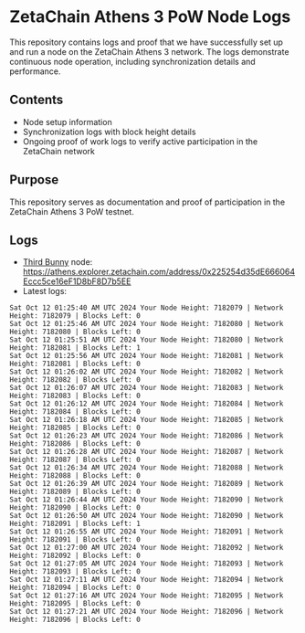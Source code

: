 # ZetaChain Athens 3 PoW Node Logs
This repository contains logs and proof that we have successfully set up and run a node on the ZetaChain Athens 3 network. The logs demonstrate continuous node operation, including synchronization details and performance.

## Contents
- Node setup information
- Synchronization logs with block height details
- Ongoing proof of work logs to verify active participation in the ZetaChain network

## Purpose
This repository serves as documentation and proof of participation in the ZetaChain Athens 3 PoW testnet.

## Logs

- [Third Bunny](https://thirdbunny.xyz/) node: https://athens.explorer.zetachain.com/address/0x225254d35dE666064Eccc5ce16eF1D8bF8D7b5EE
- Latest logs:
```
Sat Oct 12 01:25:40 AM UTC 2024 Your Node Height: 7182079 | Network Height: 7182079 | Blocks Left: 0
Sat Oct 12 01:25:46 AM UTC 2024 Your Node Height: 7182080 | Network Height: 7182080 | Blocks Left: 0
Sat Oct 12 01:25:51 AM UTC 2024 Your Node Height: 7182080 | Network Height: 7182081 | Blocks Left: 1
Sat Oct 12 01:25:56 AM UTC 2024 Your Node Height: 7182081 | Network Height: 7182081 | Blocks Left: 0
Sat Oct 12 01:26:02 AM UTC 2024 Your Node Height: 7182082 | Network Height: 7182082 | Blocks Left: 0
Sat Oct 12 01:26:07 AM UTC 2024 Your Node Height: 7182083 | Network Height: 7182083 | Blocks Left: 0
Sat Oct 12 01:26:12 AM UTC 2024 Your Node Height: 7182084 | Network Height: 7182084 | Blocks Left: 0
Sat Oct 12 01:26:18 AM UTC 2024 Your Node Height: 7182085 | Network Height: 7182085 | Blocks Left: 0
Sat Oct 12 01:26:23 AM UTC 2024 Your Node Height: 7182086 | Network Height: 7182086 | Blocks Left: 0
Sat Oct 12 01:26:28 AM UTC 2024 Your Node Height: 7182087 | Network Height: 7182087 | Blocks Left: 0
Sat Oct 12 01:26:34 AM UTC 2024 Your Node Height: 7182088 | Network Height: 7182088 | Blocks Left: 0
Sat Oct 12 01:26:39 AM UTC 2024 Your Node Height: 7182089 | Network Height: 7182089 | Blocks Left: 0
Sat Oct 12 01:26:44 AM UTC 2024 Your Node Height: 7182090 | Network Height: 7182090 | Blocks Left: 0
Sat Oct 12 01:26:50 AM UTC 2024 Your Node Height: 7182090 | Network Height: 7182091 | Blocks Left: 1
Sat Oct 12 01:26:55 AM UTC 2024 Your Node Height: 7182091 | Network Height: 7182091 | Blocks Left: 0
Sat Oct 12 01:27:00 AM UTC 2024 Your Node Height: 7182092 | Network Height: 7182092 | Blocks Left: 0
Sat Oct 12 01:27:05 AM UTC 2024 Your Node Height: 7182093 | Network Height: 7182093 | Blocks Left: 0
Sat Oct 12 01:27:11 AM UTC 2024 Your Node Height: 7182094 | Network Height: 7182094 | Blocks Left: 0
Sat Oct 12 01:27:16 AM UTC 2024 Your Node Height: 7182095 | Network Height: 7182095 | Blocks Left: 0
Sat Oct 12 01:27:21 AM UTC 2024 Your Node Height: 7182096 | Network Height: 7182096 | Blocks Left: 0
```
